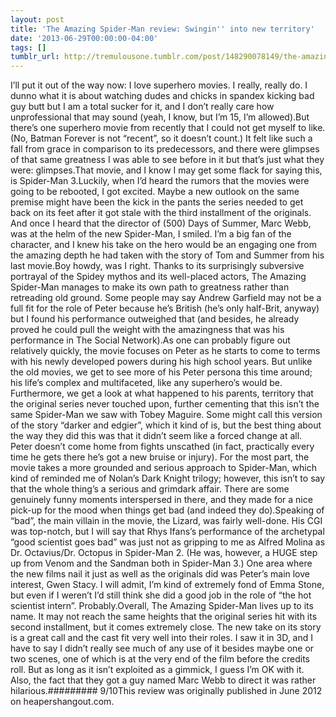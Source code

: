 ```yaml
---
layout: post
title: 'The Amazing Spider-Man review: Swingin'' into new territory'
date: '2013-06-29T00:00:00-04:00'
tags: []
tumblr_url: http://tremulousone.tumblr.com/post/148290078149/the-amazing-spider-man-review-swingin-into-new
---
```

I’ll put it out of the way now: I love superhero movies. I really, really do. I dunno what it is about watching dudes and chicks in spandex kicking bad guy butt but I am a total sucker for it, and I don’t really care how unprofessional that may sound (yeah, I know, but I’m 15, I’m allowed).But there’s one superhero movie from recently that I could not get myself to like. (No, Batman Forever is not “recent”, so it doesn’t count.) It felt like such a fall from grace in comparison to its predecessors, and there were glimpses of that same greatness I was able to see before in it but that’s just what they were: glimpses.That movie, and I know I may get some flack for saying this, is Spider-Man 3.Luckily, when I’d heard the rumors that the movies were going to be rebooted, I got excited. Maybe a new outlook on the same premise might have been the kick in the pants the series needed to get back on its feet after it got stale with the third installment of the originals. And once I heard that the director of (500) Days of Summer, Marc Webb, was at the helm of the new Spider-Man, I smiled. I’m a big fan of the character, and I knew his take on the hero would be an engaging one from the amazing depth he had taken with the story of Tom and Summer from his last movie.Boy howdy, was I right. Thanks to its surprisingly subversive portrayal of the Spidey mythos and its well-placed actors, The Amazing Spider-Man manages to make its own path to greatness rather than retreading old ground. Some people may say Andrew Garfield may not be a full fit for the role of Peter because he’s British (he’s only half-Brit, anyway) but I found his performance outweighed that (and besides, he already proved he could pull the weight with the amazingness that was his performance in The Social Network).As one can probably figure out relatively quickly, the movie focuses on Peter as he starts to come to terms with his newly developed powers during his high school years. But unlike the old movies, we get to see more of his Peter persona this time around; his life’s complex and multifaceted, like any superhero’s would be. Furthermore, we get a look at what happened to his parents, territory that the original series never touched upon, further cementing that this isn’t the same Spider-Man we saw with Tobey Maguire. Some might call this version of the story “darker and edgier”, which it kind of is, but the best thing about the way they did this was that it didn’t seem like a forced change at all. Peter doesn’t come home from fights unscathed (in fact, practically every time he gets there he’s got a new bruise or injury). For the most part, the movie takes a more grounded and serious approach to Spider-Man, which kind of reminded me of Nolan’s Dark Knight trilogy; however, this isn’t to say that the whole thing’s a serious and grimdark affair. There are some genuinely funny moments interspersed in there, and they made for a nice pick-up for the mood when things get bad (and indeed they do).Speaking of “bad”, the main villain in the movie, the Lizard, was fairly well-done. His CGI was top-notch, but I will say that Rhys Ifans’s performance of the archetypal “good scientist goes bad” was just not as gripping to me as Alfred Molina as Dr. Octavius/Dr. Octopus in Spider-Man 2. (He was, however, a HUGE step up from Venom and the Sandman both in Spider-Man 3.) One area where the new films nail it just as well as the originals did was Peter’s main love interest, Gwen Stacy. I will admit, I’m kind of extremely fond of Emma Stone, but even if I weren’t I’d still think she did a good job in the role of “the hot scientist intern”. Probably.Overall, The Amazing Spider-Man lives up to its name. It may not reach the same heights that the original series hit with its second installment, but it comes extremely close. The new take on its story is a great call and the cast fit very well into their roles. I saw it in 3D, and I have to say I didn’t really see much of any use of it besides maybe one or two scenes, one of which is at the very end of the film before the credits roll. But as long as it isn’t exploited as a gimmick, I guess I’m OK with it. Also, the fact that they got a guy named Marc Webb to direct it was rather hilarious.######### 9/10This review was originally published in June 2012 on heapershangout.com.
